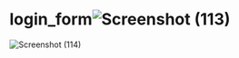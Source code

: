 # login_form![Screenshot (113)](https://user-images.githubusercontent.com/83783632/172313618-499c6617-f590-49e0-8fc8-362b2cb065ad.png)
![Screenshot (114)](https://user-images.githubusercontent.com/83783632/172313639-9090ba1e-a405-42af-bd3c-d1aea8b48dbc.png)
